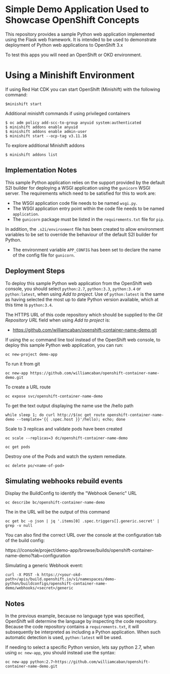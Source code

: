 # Simple Demo Application Used to Showcase OpenShift Concepts

This repository provides a sample Python web application implemented using the Flask web framework. It is intended to be used to demonstrate deployment of Python web applications to OpenShift 3.x

To test this apps you will need an OpenShift or OKD environment.

# Using a Minishift Environment

If using Red Hat CDK you can start OpenShift (Minishift) with the following command:
```
$minishift start
```

Additional minishft commands if using privileged containers
```
$ oc adm policy add-scc-to-group anyuid system:authenticated
$ minishift addons enable anyuid
$ minishift addons enable admin-user
$ minishift start --ocp-tag v3.11.16
```

To explore additional Minishift addons
```
$ minishift addons list
```

## Implementation Notes

This sample Python application relies on the support provided by the default S2I builder for deploying a WSGI application using the ``gunicorn`` WSGI server. The requirements which need to be satisfied for this to work are:

* The WSGI application code file needs to be named ``wsgi.py``.
* The WSGI application entry point within the code file needs to be named ``application``.
* The ``gunicorn`` package must be listed in the ``requirements.txt`` file for ``pip``.

In addition, the ``.s2i/environment`` file has been created to allow environment variables to be set to override the behaviour of the default S2I builder for Python.

* The environment variable ``APP_CONFIG`` has been set to declare the name of the config file for ``gunicorn``.

## Deployment Steps

To deploy this sample Python web application from the OpenShift web console, you should select ``python:2.7``, ``python:3.3``, ``python:3.4`` or ``python:latest``, when using _Add to project_. Use of ``python:latest`` is the same as having selected the most up to date Python version available, which at this time is ``python:3.4``.

The HTTPS URL of this code repository which should be supplied to the _Git Repository URL_ field when using _Add to project_ is:

* https://github.com/williamcaban/openshift-container-name-demo.git

If using the ``oc`` command line tool instead of the OpenShift web console, to deploy this sample Python web application, you can run:

```
oc new-project demo-app
```

To run it from git
```
oc new-app https://github.com/williamcaban/openshift-container-name-demo.git
```

To create a URL route
```
oc expose svc/openshift-container-name-demo
```

To get the text output displaying the name use the /hello path
```
while sleep 1; do curl http://$(oc get route openshift-container-name-demo --template='{{ .spec.host }}'/hello); echo; done
```

Scale to 3 replicas and validate pods have been created
```
oc scale --replicas=3 dc/openshift-container-name-demo

oc get pods
```

Destroy one of the Pods and watch the system remediate.
```
oc delete po/<name-of-pod>
```

## Simulating webhooks rebuild events

Display the BuildConfig to identify the "Webhook Generic" URL
```
oc describe bc/openshift-container-name-demo
```

The <secret> in the URL will be the output of this command
```
oc get bc -o json | jq '.items[0] .spec.triggers[].generic.secret' | grep -v null
```

You can also find the correct URL over the console at the configuration tab of the build config:

https://<your-okd-path>/console/project/demo-app/browse/builds/openshift-container-name-demo?tab=configuration

Simulating a generic Webhook event:
```
curl -X POST -k https://<your-okd-path>/apis/build.openshift.io/v1/namespaces/demo-python/buildconfigs/openshift-container-name-demo/webhooks/<secret>/generic
```

## Notes

In the previous example, because no language type was specified, OpenShift will determine the language by inspecting the code repository. Because the code repository contains a ``requirements.txt``, it will subsequently be interpreted as including a Python application. When such automatic detection is used, ``python:latest`` will be used.

If needing to select a specific Python version, lets say python 2.7, when using ``oc new-app``, you should instead use the syntax:

```
oc new-app python:2.7~https://github.com/williamcaban/openshift-container-name-demo.git
```
